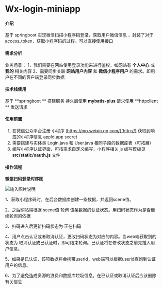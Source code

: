 # Wx-login-miniapp

#### 介绍
基于 springboot 实现微信扫描小程序码登录，获取用户微信信息 ，封装了对于access_token，获取小程序码的过程。可以直接使用接口

#### 需求分析

业务场景：
    1、我们需要在网站使用登录功能来进行鉴权，如网站有  **个人中心**  或  **我的**  相关内容
    2、需要同步关联  **网站用户内容**  和  **微信小程序用户**  的需求。即用户在不同的客户端登录同步数据

#### 技术栈使用
基于  **springboot ** 搭建服务
持久层使用  **mybatis-plus** 
请求使用  **httpclient ** 发送请求

#### 使用前置

1.  在微信公众平台注册 小程序 [https://mp.weixin.qq.com/](http://) 获取到响应的小程序信息 appId,app secret
2.  需要搭建与实体类 Login.java 和 User.java 相同子段的数据库表（可拓展）
3.  编写小程序认证界面，可按需求自定义编写，小程序相关 js 编写模板见  **src/static/oauth.js**  文件

#### 操作流程

 **微信扫码登录时序图** 

![输入图片说明](https://img-blog.csdnimg.cn/0ccd087583164d5f88ea9acfcc5c98ab.png)

1、获取小程序码时，在后台数据库创建一条数据，并返回scene值。

2、之后网站端根据 scene值 轮询 该条数据的认证状态。用扫码状态作为是否继续轮询的依据

3、扫码进入后更新扫码状态为 正在扫码

4、用户点击认证或者取消认证，更改扫码状态为对应的内容。当web端获取到的 状态为 取消认证或已认证时，即可结束轮询。已认证将在修改状态之前先插入用户信息。

5、如果是已认证，该项数据将会携带userid，web端可以根据userid查询到认证用户的信息。

6、为了避免造成资源的浪费和数据库垃圾信息。在已认证或取消认证后应该删除有关信息


